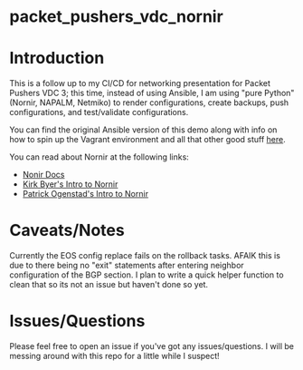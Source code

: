 # packet_pushers_vdc_nornir

# Introduction

This is a follow up to my CI/CD for networking presentation for Packet Pushers VDC 3; this time, instead of using Ansible, I am using "pure Python" (Nornir, NAPALM, Netmiko) to render configurations, create backups, push configurations, and test/validate configurations.

You can find the original Ansible version of this demo along with info on how to spin up the Vagrant environment and all that other good stuff [here](https://github.com/carlniger/packet_pushers_vdc).

You can read about Nornir at the following links:
- [Nonir Docs](https://nornir.readthedocs.io/en/stable/)
- [Kirk Byer's Intro to Nornir](https://pynet.twb-tech.com/blog/nornir/intro.html)
- [Patrick Ogenstad's Intro to Nornir](https://networklore.com/introducing-brigade/)

# Caveats/Notes

Currently the EOS config replace fails on the rollback tasks. AFAIK this is due to there being no "exit" statements after entering neighbor configuration of the BGP section. I plan to write a quick helper function to clean that so its not an issue but haven't done so yet.

# Issues/Questions

Please feel free to open an issue if you've got any issues/questions. I will be messing around with this repo for a little while I suspect!